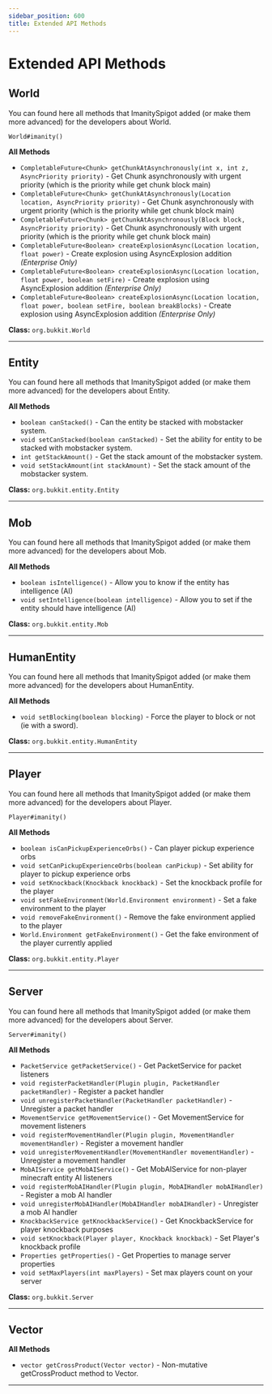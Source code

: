 ```yaml
---
sidebar_position: 600
title: Extended API Methods
---
```


# Extended API Methods

## **World**

You can found here all methods that ImanitySpigot added (or make them more advanced) for the developers about World.

`World#imanity()`

**All Methods**

- `CompletableFuture<Chunk> getChunkAtAsynchronously(int x, int z, AsyncPriority priority)` - Get Chunk asynchronously
  with urgent priority (which is the priority while get chunk block main)
- `CompletableFuture<Chunk> getChunkAtAsynchronously(Location location, AsyncPriority priority)` - Get Chunk
  asynchronously with urgent priority (which is the priority while get chunk block main)
- `CompletableFuture<Chunk> getChunkAtAsynchronously(Block block, AsyncPriority priority)` - Get Chunk asynchronously
  with urgent priority (which is the priority while get chunk block main)
- `CompletableFuture<Boolean> createExplosionAsync(Location location, float power)` - Create explosion using AsyncExplosion addition *(Enterprise Only)*
- `CompletableFuture<Boolean> createExplosionAsync(Location location, float power, boolean setFire)` - Create explosion using AsyncExplosion addition *(Enterprise Only)*
- `CompletableFuture<Boolean> createExplosionAsync(Location location, float power, boolean setFire, boolean breakBlocks)` - Create explosion using AsyncExplosion addition *(Enterprise Only)*

**Class:** `org.bukkit.World`

---

## **Entity**

You can found here all methods that ImanitySpigot added (or make them more advanced) for the developers about Entity.

**All Methods**

- `boolean canStacked()` - Can the entity be stacked with mobstacker system.
- `void setCanStacked(boolean canStacked)` - Set the ability for entity to be stacked with mobstacker system.
- `int getStackAmount()` - Get the stack amount of the mobstacker system.
- `void setStackAmount(int stackAmount)` - Set the stack amount of the mobstacker system.

**Class:** `org.bukkit.entity.Entity`

---

## **Mob**

You can found here all methods that ImanitySpigot added (or make them more advanced) for the developers about Mob.

**All Methods**

- `boolean isIntelligence()` - Allow you to know if the entity has intelligence (AI)
- `void setIntelligence(boolean intelligence)` - Allow you to set if the entity should have intelligence (AI)

**Class:** `org.bukkit.entity.Mob`

---

## **HumanEntity**

You can found here all methods that ImanitySpigot added (or make them more advanced) for the developers about
HumanEntity.

**All Methods**

- `void setBlocking(boolean blocking)` - Force the player to block or not (ie with a sword).

**Class:** `org.bukkit.entity.HumanEntity`

---

## **Player**

You can found here all methods that ImanitySpigot added (or make them more advanced) for the developers about Player.

`Player#imanity()`

**All Methods**

- `boolean isCanPickupExperienceOrbs()` - Can player pickup experience orbs
- `void setCanPickupExperienceOrbs(boolean canPickup)` - Set ability for player to pickup experience orbs
- `void setKnockback(Knockback knockback)` - Set the knockback profile for the player
- `void setFakeEnvironment(World.Environment environment)` - Set a fake environment to the player
- `void removeFakeEnvironment()` - Remove the fake environment applied to the player
- `World.Environment getFakeEnvironment()` - Get the fake environment of the player currently applied

**Class:** `org.bukkit.entity.Player`

---

## **Server**

You can found here all methods that ImanitySpigot added (or make them more advanced) for the developers about Server.

`Server#imanity()`

**All Methods**

- `PacketService getPacketService()` - Get PacketService for packet listeners
- `void registerPacketHandler(Plugin plugin, PacketHandler packetHandler)` - Register a packet handler
- `void unregisterPacketHandler(PacketHandler packetHandler)` - Unregister a packet handler
- `MovementService getMovementService()` - Get MovementService for movement listeners
- `void registerMovementHandler(Plugin plugin, MovementHandler movementHandler)` - Register a movement handler
- `void unregisterMovementHandler(MovementHandler movementHandler)` - Unregister a movement handler
- `MobAIService getMobAIService()` - Get MobAIService for non-player minecraft entity AI listeners
- `void registerMobAIHandler(Plugin plugin, MobAIHandler mobAIHandler)` - Register a mob AI handler
- `void unregisterMobAIHandler(MobAIHandler mobAIHandler)` - Unregister a mob AI handler
- `KnockbackService getKnockbackService()` - Get KnockbackService for player knockback purposes
- `void setKnockback(Player player, Knockback knockback)` - Set Player's knockback profile
- `Properties getProperties()` - Get Properties to manage server properties
- `void setMaxPlayers(int maxPlayers)` - Set max players count on your server

**Class:** `org.bukkit.Server`

---

## **Vector**

**All Methods**
- `vector getCrossProduct(Vector vector)` - Non-mutative getCrossProduct method to Vector.

---